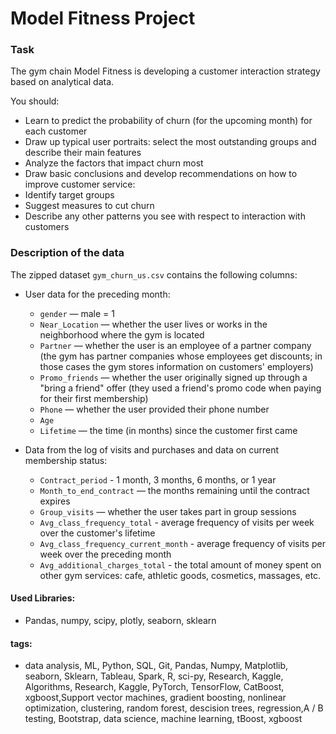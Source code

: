 # Model Fitness Project

### Task
The gym chain Model Fitness is developing a customer interaction strategy based on analytical data.


You should:
- Learn to predict the probability of churn (for the upcoming month) for each customer
- Draw up typical user portraits: select the most outstanding groups and describe their main features
- Analyze the factors that impact churn most
- Draw basic conclusions and develop recommendations on how to improve customer service:
- Identify target groups
- Suggest measures to cut churn
- Describe any other patterns you see with respect to interaction with customers


### Description of the data

The zipped dataset `gym_churn_us.csv` contains the following columns:
- User data for the preceding month:

  - `gender` — male = 1
  - `Near_Location` — whether the user lives or works in the neighborhood where the gym is located
  - `Partner` —  whether the user is an employee of a partner company (the gym has partner companies whose employees get discounts; in those cases the gym stores information on customers' employers)
  - `Promo_friends` — whether the user originally signed up through a "bring a friend" offer (they used a friend's promo code when paying for their first membership)
  - `Phone` — whether the user provided their phone number
  - `Age` 
  - `Lifetime` —  the time (in months) since the customer first came
  
- Data from the log of visits and purchases and data on current membership status:
 
  - `Contract_period` - 1 month, 3 months, 6 months, or 1 year
  - `Month_to_end_contract` — the months remaining until the contract expires
  - `Group_visits` —  whether the user takes part in group sessions
  - `Avg_class_frequency_total` - average frequency of visits per week over the customer's lifetime
  - `Avg_class_frequency_current_month` - average frequency of visits per week over the preceding month
  - `Avg_additional_charges_total` -  the total amount of money spent on other gym services: cafe, athletic goods, cosmetics, massages, etc.


#### Used Libraries:
- Pandas, numpy, scipy, plotly, seaborn, sklearn

#### tags:
- data analysis, ML, Python, SQL, Git, Pandas, Numpy, Matplotlib, seaborn, Sklearn, Tableau, Spark,  R, sci-py, Research, Kaggle, Algorithms, Research, Kaggle, PyTorch, TensorFlow, CatBoost, xgboost,Support vector machines, gradient boosting, nonlinear optimization, clustering, random forest, descision trees, regression,A / B testing, Bootstrap, data science, machine learning, tBoost, xgboost

